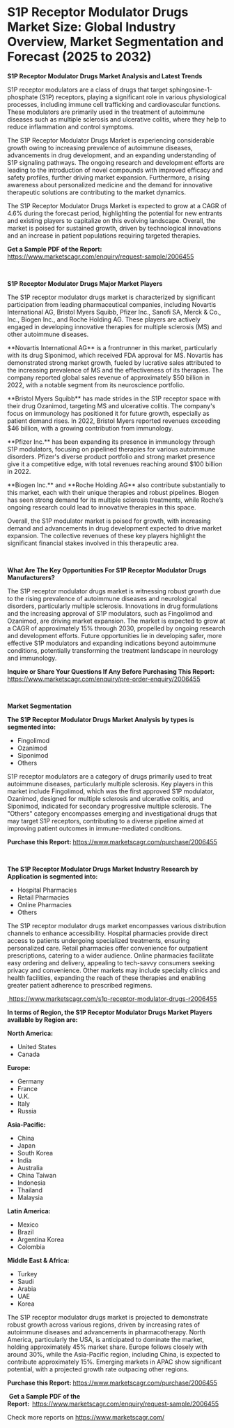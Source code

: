 <p><h1>S1P Receptor Modulator Drugs Market Size: Global Industry Overview, Market Segmentation and Forecast (2025 to 2032)</h1></p><p><strong>S1P Receptor Modulator Drugs Market Analysis and Latest Trends</strong></p>
<p><p>S1P receptor modulators are a class of drugs that target sphingosine-1-phosphate (S1P) receptors, playing a significant role in various physiological processes, including immune cell trafficking and cardiovascular functions. These modulators are primarily used in the treatment of autoimmune diseases such as multiple sclerosis and ulcerative colitis, where they help to reduce inflammation and control symptoms. </p><p>The S1P Receptor Modulator Drugs Market is experiencing considerable growth owing to increasing prevalence of autoimmune diseases, advancements in drug development, and an expanding understanding of S1P signaling pathways. The ongoing research and development efforts are leading to the introduction of novel compounds with improved efficacy and safety profiles, further driving market expansion. Furthermore, a rising awareness about personalized medicine and the demand for innovative therapeutic solutions are contributing to the market dynamics. </p><p>The S1P Receptor Modulator Drugs Market is expected to grow at a CAGR of 4.6% during the forecast period, highlighting the potential for new entrants and existing players to capitalize on this evolving landscape. Overall, the market is poised for sustained growth, driven by technological innovations and an increase in patient populations requiring targeted therapies.</p></p>
<p><strong>Get a Sample PDF of the Report:&nbsp;</strong> <a href="https://www.marketscagr.com/enquiry/request-sample/2006455?utm_campaign=3263&utm_medium=2&utm_source=Github&utm_content=ia&utm_term=08032025&utm_id=s1p-receptor-modulator-drugs">https://www.marketscagr.com/enquiry/request-sample/2006455</a></p>
<p>&nbsp;</p>
<p><strong>S1P Receptor Modulator Drugs Major Market Players</strong></p>
<p><p>The S1P receptor modulator drugs market is characterized by significant participation from leading pharmaceutical companies, including Novartis International AG, Bristol Myers Squibb, Pfizer Inc., Sanofi SA, Merck & Co., Inc., Biogen Inc., and Roche Holding AG. These players are actively engaged in developing innovative therapies for multiple sclerosis (MS) and other autoimmune diseases.</p><p>**Novartis International AG** is a frontrunner in this market, particularly with its drug Siponimod, which received FDA approval for MS. Novartis has demonstrated strong market growth, fueled by lucrative sales attributed to the increasing prevalence of MS and the effectiveness of its therapies. The company reported global sales revenue of approximately $50 billion in 2022, with a notable segment from its neuroscience portfolio.</p><p>**Bristol Myers Squibb** has made strides in the S1P receptor space with their drug Ozanimod, targeting MS and ulcerative colitis. The company's focus on immunology has positioned it for future growth, especially as patient demand rises. In 2022, Bristol Myers reported revenues exceeding $46 billion, with a growing contribution from immunology.</p><p>**Pfizer Inc.** has been expanding its presence in immunology through S1P modulators, focusing on pipelined therapies for various autoimmune disorders. Pfizer's diverse product portfolio and strong market presence give it a competitive edge, with total revenues reaching around $100 billion in 2022.</p><p>**Biogen Inc.** and **Roche Holding AG** also contribute substantially to this market, each with their unique therapies and robust pipelines. Biogen has seen strong demand for its multiple sclerosis treatments, while Roche’s ongoing research could lead to innovative therapies in this space.</p><p>Overall, the S1P modulator market is poised for growth, with increasing demand and advancements in drug development expected to drive market expansion. The collective revenues of these key players highlight the significant financial stakes involved in this therapeutic area.</p></p>
<p>&nbsp;</p>
<p><strong>What Are The Key Opportunities For S1P Receptor Modulator Drugs Manufacturers?</strong></p>
<p><p>The S1P receptor modulator drugs market is witnessing robust growth due to the rising prevalence of autoimmune diseases and neurological disorders, particularly multiple sclerosis. Innovations in drug formulations and the increasing approval of S1P modulators, such as Fingolimod and Ozanimod, are driving market expansion. The market is expected to grow at a CAGR of approximately 15% through 2030, propelled by ongoing research and development efforts. Future opportunities lie in developing safer, more effective S1P modulators and expanding indications beyond autoimmune conditions, potentially transforming the treatment landscape in neurology and immunology.</p></p>
<p><strong>Inquire or Share Your Questions If Any Before Purchasing This Report:</strong> <a href="https://www.marketscagr.com/enquiry/pre-order-enquiry/2006455?utm_campaign=3263&utm_medium=2&utm_source=Github&utm_content=ia&utm_term=08032025&utm_id=s1p-receptor-modulator-drugs">https://www.marketscagr.com/enquiry/pre-order-enquiry/2006455</a></p>
<p>&nbsp;</p>
<p><strong>Market Segmentation</strong></p>
<p><strong>The S1P Receptor Modulator Drugs Market Analysis by types is segmented into:</strong></p>
<p><ul><li>Fingolimod</li><li>Ozanimod</li><li>Siponimod</li><li>Others</li></ul></p>
<p><p>S1P receptor modulators are a category of drugs primarily used to treat autoimmune diseases, particularly multiple sclerosis. Key players in this market include Fingolimod, which was the first approved S1P modulator, Ozanimod, designed for multiple sclerosis and ulcerative colitis, and Siponimod, indicated for secondary progressive multiple sclerosis. The "Others" category encompasses emerging and investigational drugs that may target S1P receptors, contributing to a diverse pipeline aimed at improving patient outcomes in immune-mediated conditions.</p></p>
<p><strong>Purchase this Report:&nbsp;</strong><a href="https://www.marketscagr.com/purchase/2006455?utm_campaign=3263&utm_medium=2&utm_source=Github&utm_content=ia&utm_term=08032025&utm_id=s1p-receptor-modulator-drugs">https://www.marketscagr.com/purchase/2006455</a></p>
<p>&nbsp;</p>
<p><strong>The S1P Receptor Modulator Drugs Market Industry Research by Application is segmented into:</strong></p>
<p><ul><li>Hospital Pharmacies</li><li>Retail Pharmacies</li><li>Online Pharmacies</li><li>Others</li></ul></p>
<p><p>The S1P receptor modulator drugs market encompasses various distribution channels to enhance accessibility. Hospital pharmacies provide direct access to patients undergoing specialized treatments, ensuring personalized care. Retail pharmacies offer convenience for outpatient prescriptions, catering to a wider audience. Online pharmacies facilitate easy ordering and delivery, appealing to tech-savvy consumers seeking privacy and convenience. Other markets may include specialty clinics and health facilities, expanding the reach of these therapies and enabling greater patient adherence to prescribed regimens.</p></p>
<p><a href="https://www.marketscagr.com/s1p-receptor-modulator-drugs-r2006455?utm_campaign=3263&utm_medium=2&utm_source=Github&utm_content=ia&utm_term=08032025&utm_id=s1p-receptor-modulator-drugs">&nbsp;https://www.marketscagr.com/s1p-receptor-modulator-drugs-r2006455</a></p>
<p><strong>In terms of Region, the S1P Receptor Modulator Drugs Market Players available by Region are:</strong></p>
<p>
    <p> <strong> North America: </strong>
        <ul>
            <li>United States</li>
            <li>Canada</li>
        </ul>
        </p> 
    <p> <strong> Europe: </strong>
        <ul>
            <li>Germany</li>
            <li>France</li>
            <li>U.K.</li>
            <li>Italy</li>
            <li>Russia</li>
        </ul>
        </p> 
    <p> <strong> Asia-Pacific: </strong>
        <ul>
            <li>China</li>
            <li>Japan</li>
            <li>South Korea</li>
            <li>India</li>
            <li>Australia</li>
            <li>China Taiwan</li>
            <li>Indonesia</li>
            <li>Thailand</li>
            <li>Malaysia</li>
        </ul>
        </p> 
    <p> <strong> Latin America: </strong>
        <ul>
            <li>Mexico</li>
            <li>Brazil</li>
            <li>Argentina Korea</li>
            <li>Colombia</li>
        </ul>
        </p> 
    <p> <strong> Middle East & Africa: </strong>
        <ul>
            <li>Turkey</li>
            <li>Saudi</li>
            <li>Arabia</li>
            <li>UAE</li>
            <li>Korea</li>
        </ul>
    </p>
    </p>
<p><p>The S1P receptor modulator drugs market is projected to demonstrate robust growth across various regions, driven by increasing rates of autoimmune diseases and advancements in pharmacotherapy. North America, particularly the USA, is anticipated to dominate the market, holding approximately 45% market share. Europe follows closely with around 30%, while the Asia-Pacific region, including China, is expected to contribute approximately 15%. Emerging markets in APAC show significant potential, with a projected growth rate outpacing other regions.</p></p>
<p><strong>Purchase this Report: </strong><a href="https://www.marketscagr.com/purchase/2006455?utm_campaign=3263&utm_medium=2&utm_source=Github&utm_content=ia&utm_term=08032025&utm_id=s1p-receptor-modulator-drugs">https://www.marketscagr.com/purchase/2006455</a></p>
<p>&nbsp;<strong>Get a Sample PDF of the Report:&nbsp;&nbsp;</strong><a href="https://www.marketscagr.com/enquiry/request-sample/2006455?utm_campaign=3263&utm_medium=2&utm_source=Github&utm_content=ia&utm_term=08032025&utm_id=s1p-receptor-modulator-drugs">https://www.marketscagr.com/enquiry/request-sample/2006455</a></p>
<p><strong></strong></p>
<p>Check more reports on <a href="https://www.marketscagr.com/?utm_campaign=3263&utm_medium=2&utm_source=Github&utm_content=ia&utm_term=08032025&utm_id=s1p-receptor-modulator-drugs">https://www.marketscagr.com/</a></p>